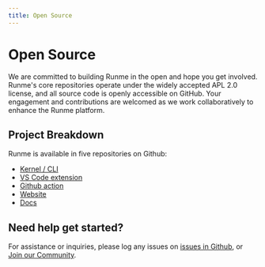 ```yaml
---
title: Open Source
---
```


# **Open Source**

We are committed to building Runme in the open and hope you get involved. Runme's core repositories operate under the widely accepted APL 2.0 license, and all source code is openly accessible on GitHub. Your engagement and contributions are welcomed as we work collaboratively to enhance the Runme platform.

## **Project Breakdown**

Runme is available in five repositories on Github:

- [Kernel / CLI](https://github.com/stateful/runme)
- [VS Code extension](https://github.com/stateful/vscode-runme)
- [Github action](https://github.com/stateful/runme-action)
- [Website](https://github.com/stateful/runme.dev)
- [Docs](https://github.com/stateful/docs.runme.dev)

## **Need help get started?**

For assistance or inquiries, please log any issues on [issues in Github](https://github.com/stateful/runme/issues), or [Join our Community](https://discord.gg/runme).
